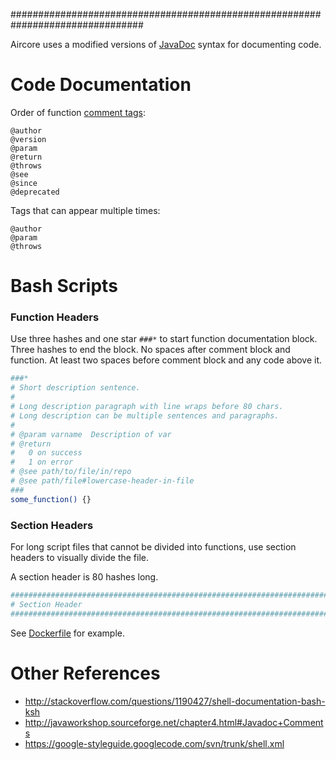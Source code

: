 ################################################################################

Aircore uses a modified versions of [JavaDoc](http://javaworkshop.sourceforge.net/chapter4.html#Javadoc+Comments)
syntax for documenting code.


# Code Documentation

Order of function [comment tags](http://javaworkshop.sourceforge.net/chapter4.html#N10228):
```
@author
@version
@param
@return
@throws
@see
@since
@deprecated
```

Tags that can appear multiple times:
```
@author
@param
@throws
```


# Bash Scripts

### Function Headers

Use three hashes and one star `###*` to start function documentation block.
Three hashes to end the block.
No spaces after comment block and function.
At least two spaces before comment block and any code above it.

```bash
###*
# Short description sentence.
#
# Long description paragraph with line wraps before 80 chars.
# Long description can be multiple sentences and paragraphs.
#
# @param varname  Description of var
# @return
#   0 on success
#   1 on error
# @see path/to/file/in/repo
# @see path/file#lowercase-header-in-file
###
some_function() {}
```

### Section Headers

For long script files that cannot be divided into functions, use section
headers to visually divide the file.

A section header is 80 hashes long.

```bash
################################################################################
# Section Header
################################################################################
```

See [Dockerfile](/Dockerfile) for example.



# Other References

- http://stackoverflow.com/questions/1190427/shell-documentation-bash-ksh
- http://javaworkshop.sourceforge.net/chapter4.html#Javadoc+Comments
- https://google-styleguide.googlecode.com/svn/trunk/shell.xml



